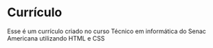 # Currículo

Esse é um currículo criado no curso Técnico em informática do Senac Americana utilizando HTML e CSS 
